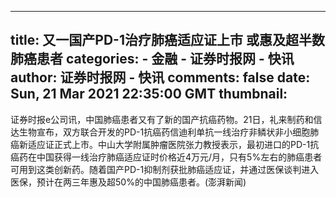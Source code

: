 
---
title: 又一国产PD-1治疗肺癌适应证上市 或惠及超半数肺癌患者
categories: 
    - 金融
    - 证券时报网 - 快讯
author: 证券时报网 - 快讯
comments: false
date: Sun, 21 Mar 2021 22:35:00 GMT
thumbnail: 
---

<div>   
<p>证券时报e公司讯，中国肺癌患者又有了新的国产抗癌药物。21日，礼来制药和信达生物宣布，双方联合开发的PD-1抗癌药信迪利单抗一线治疗非鳞状非小细胞肺癌新适应证正式上市。中山大学附属肿瘤医院张力教授表示，最初进口的PD-1抗癌药在中国获得一线治疗肺癌适应证时价格近4万元/月，只有5%左右的肺癌患者可用到这类创新药。随着国产PD-1抑制剂获批肺癌适应证，并通过医保谈判进入医保，预计在两三年惠及超50%的中国肺癌患者。(澎湃新闻)</p>
                  
</div>
            